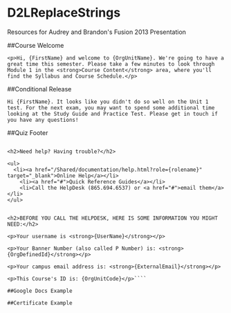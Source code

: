D2LReplaceStrings
=================

Resources for Audrey and Brandon's Fusion 2013 Presentation

##Course Welcome

````<p>Hi, {FirstName} and welcome to {OrgUnitName}. We're going to have a great time this semester. Please take a few minutes to look through Module 1 in the <strong>Course Content</strong> area, where you'll find the Syllabus and Course Schedule.</p>````
  
##Conditional Release

````Hi {FirstName}. It looks like you didn't do so well on the Unit 1 test. For the next exam, you may want to spend some additional time looking at the Study Guide and Practice Test. Please get in touch if you have any questions!````
  
##Quiz Footer

````<!-- Create a new custom widget and place the following code in the Content area -->

<h2>Need help? Having trouble?</h2>

<ul>
  <li><a href="/Shared/documentation/help.html?role={rolename}" target="_blank">Online Help</a></li>
	<li><a href="#">Quick Reference Guides</a></li>
	<li>Call the HelpDesk (865.694.6537) or <a href="#">email them</a></li>
</ul>


<h2>BEFORE YOU CALL THE HELPDESK, HERE IS SOME INFORMATION YOU MIGHT NEED:</h2>

<p>Your username is <strong>{UserName}</strong></p>

<p>Your Banner Number (also called P Number) is: <strong>{OrgDefinedId}</strong></p>

<p>Your campus email address is: <strong>{ExternalEmail}</strong></p>

<p>This Course's ID is: {OrgUnitCode}</p>````

##Google Docs Example

##Certificate Example
